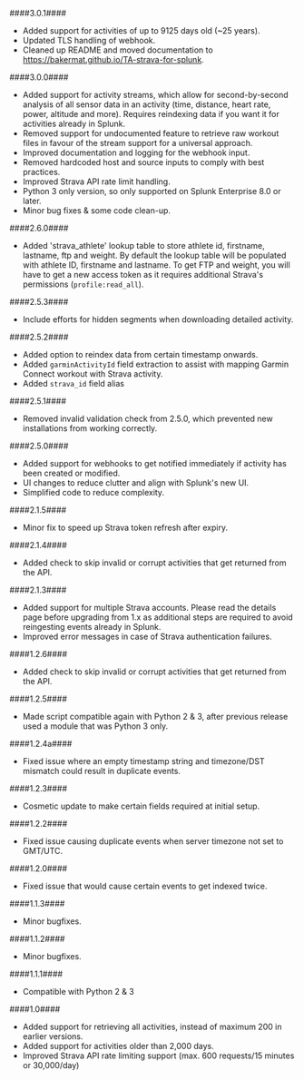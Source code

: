 ####3.0.1####
- Added support for activities of up to 9125 days old (~25 years).
- Updated TLS handling of webhook.
- Cleaned up README and moved documentation to <https://bakermat.github.io/TA-strava-for-splunk>.

####3.0.0####
- Added support for activity streams, which allow for second-by-second analysis of all sensor data in an activity (time, distance, heart rate, power, altitude and more). Requires reindexing data if you want it for activities already in Splunk.
- Removed support for undocumented feature to retrieve raw workout files in favour of the stream support for a universal approach.
- Improved documentation and logging for the webhook input.
- Removed hardcoded host and source inputs to comply with best practices.
- Improved Strava API rate limit handling.
- Python 3 only version, so only supported on Splunk Enterprise 8.0 or later.
- Minor bug fixes & some code clean-up.

####2.6.0####
- Added 'strava_athlete' lookup table to store athlete id, firstname, lastname, ftp and weight. 
By default the lookup table will be populated with athlete ID, firstname and lastname. To get FTP and weight, you will have to get a new access token as it requires additional Strava's permissions (`profile:read_all`).

####2.5.3####
- Include efforts for hidden segments when downloading detailed activity.

####2.5.2####
- Added option to reindex data from certain timestamp onwards.
- Added `garminActivityId` field extraction to assist with mapping Garmin Connect workout with Strava activity.
- Added `strava_id` field alias

####2.5.1####
- Removed invalid validation check from 2.5.0, which prevented new installations from working correctly.

####2.5.0####
- Added support for webhooks to get notified immediately if activity has been created or modified.
- UI changes to reduce clutter and align with Splunk's new UI.
- Simplified code to reduce complexity.

####2.1.5####
- Minor fix to speed up Strava token refresh after expiry.

####2.1.4####
- Added check to skip invalid or corrupt activities that get returned from the API.

####2.1.3####
- Added support for multiple Strava accounts. Please read the details page before upgrading from 1.x as additional steps are required to avoid reingesting events already in Splunk.
- Improved error messages in case of Strava authentication failures.

####1.2.6####
- Added check to skip invalid or corrupt activities that get returned from the API.

####1.2.5####
- Made script compatible again with Python 2 & 3, after previous release used a module that was Python 3 only.

####1.2.4a####
- Fixed issue where an empty timestamp string and timezone/DST mismatch could result in duplicate events.

####1.2.3####
- Cosmetic update to make certain fields required at initial setup.

####1.2.2####
- Fixed issue causing duplicate events when server timezone not set to GMT/UTC.

####1.2.0####
- Fixed issue that would cause certain events to get indexed twice.

####1.1.3####
- Minor bugfixes.

####1.1.2####
- Minor bugfixes.

####1.1.1####
- Compatible with Python 2 & 3

####1.0####
- Added support for retrieving all activities, instead of maximum 200 in earlier versions.
- Added support for activities older than 2,000 days.
- Improved Strava API rate limiting support (max. 600 requests/15 minutes or 30,000/day)